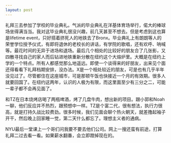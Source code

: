 ```yaml
---
layout: post
---
```

礼拜三去参加了学校的毕业典礼。气派的毕业典礼在洋基体育场举行，偌大的棒球场坐得满当当。我对这毕业典礼很没兴趣，前几天甚至不想去。但是考虑到这也算是lifetime event，只好搭着挤死人的地铁去了Bronx。毕业典礼上有朗朗等人的荣誉学位授予仪式，有即将退休的老校长的讲话，有学院的歌唱，还有欢呼、呐喊等。最花时间的无异于进场和退场。最后几个相处的比较好的朋友合了几张影，又四散寻找自己的家人而后钻进地铁重新分散在纽约这个大熔炉里。大概是在纽约上学的一个特点。所有人都感觉那么地遥远。即使一个谈得来的好朋友，出来见个面还得看看下礼拜档期安排，没办法。X是一个相处较近的朋友，可是也有几乎半年没见过了。尽管都住在这座城市，可是那顿午饭也快接近一个月的有效期。很多人就要回国了。在纽约这两年，认识的人极为有限，而这里面至少有三分之二，可能一辈子都不会再见面了。

和TZ在日本烧烤店喝了两瓶啤酒，烤了几盘牛肉，想出新的项目。跟小郭和Noah一聊，他们反应并不热烈，跟预想中一样。TZ是个富二代，很有想法，执行力很高，就是打持久战比较费劲。很多时候，我们见面会聊个热火朝天，就差撸起袖子开干，然后晚上回家睡一觉，第二天什么都忘了。理想主义者的通病。

NYU最后一堂课上一个哥们问我要不要去他们公司。网上一搜还蛮有前途，打算礼拜二过去看一看。如果薪水翻番，会立即蹬掉现在的。